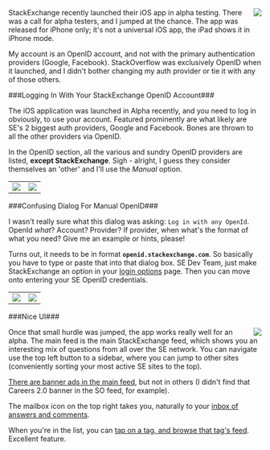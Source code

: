 <!--{Title:"Log Into The StackExchange iPhone App Using Your StackExchange OpenID Credentials", PublishedOn:"Feb 10 2014", Intro:"The option to use StackExchange as an OpenID provider is curiously missing, and wasn't obvious in how to use your SE OpenID "}-->
<style>
table{  margin-left:auto;    margin-right:auto;}
table.imgholder2 tr td{width:50%; text-align:center; vertical-align:top;}
</style>
<img src="http://i.imgur.com/dKsdDJ2.png" style="float:right"/>
StackExchange recently launched their iOS app in alpha testing. There was a call for alpha testers, and I jumped at the chance. The app was released for iPhone only; it's not a universal iOS app, the iPad shows it in iPhone mode.

My account is an OpenID account, and not with the primary authentication providers (Google, Facebook). StackOverflow was exclusively OpenID when it launched, and I didn't bother changing my auth provider or tie it with any of those others.

###Logging In With Your StackExchange OpenID Account###

The iOS application was launched in Alpha recently, and you need to log in obviously, to use your account. Featured prominently are what likely are SE's 2 biggest auth providers, Google and Facebook. Bones are thrown to all the other providers via OpenID.

In the OpenID section, all the various and sundry OpenID providers are listed, **except StackExchange**. Sigh - alright, I guess they consider themselves an 'other' and I'll use the *Manual* option.

<table class="imgholder2">
<tr>
<td><a href="http://i.imgur.com/SRalJ62.png"><img src="http://i.imgur.com/SRalJ62m.png"/></a></td>
<td><a href="http://i.imgur.com/5zpdmHr.png"><img src="http://i.imgur.com/5zpdmHrm.png"/></a></td>
</tr>
</table>

<div style="clear:both"/>

###Confusing Dialog For Manual OpenID###

I wasn't really sure what this dialog was asking: `Log in with any OpenId`. OpenId *what*? Account? Provider?
If provider, when what's the format of what you need? Give me an example or hints, please!

Turns out, it needs to be in format **`openid.stackexchange.com`**. So basically you have to type or paste that into that dialog box. SE Dev Team, just make StackExchange an option in your [login options](http://i.imgur.com/5zpdmHrm.png) page.
Then you can move onto entering your SE OpenID credentials.

<table class="imgholder2">
<tr>
<td><img src="http://i.imgur.com/c2Tsljpl.png"/></td>
<td><img src="http://i.imgur.com/YYxHWB8l.png" /></td>
</tr>
</table>

<div style="clear:both"/>

###Nice UI###

<img src="http://i.imgur.com/4wPP5O7l.png" style="float:right"/>

Once that small hurdle was jumped, the app works really well for an alpha.
The main feed is the main StackExchange feed, which shows you an interesting mix of questions from all over the SE network. You can navigate use the top left button to a sidebar, where you can jump to other sites (conveniently sorting your most active SE sites to the top).

[There are banner ads in the main feed](http://i.imgur.com/I5cTCs9l.png), but not in others (I didn't find that Careers 2.0 banner in the SO feed, for example).

The mailbox icon on the top right takes you, naturally to your [inbox of answers and comments](http://i.imgur.com/IO7QQxNl.png).

When you're in the list, you can [tap on a tag, and browse that tag's feed](http://i.imgur.com/tfzX5sul.png). Excellent feature.





